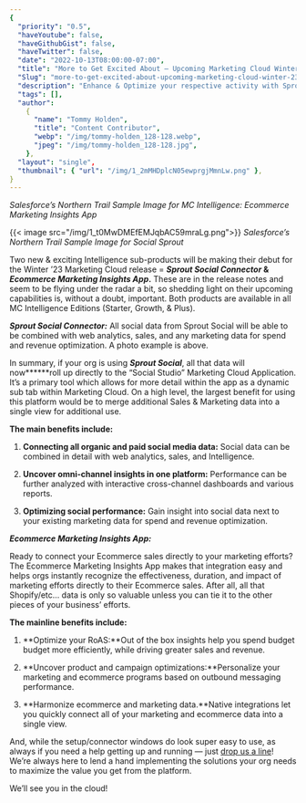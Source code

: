 ```yaml
---
{
  "priority": "0.5",
  "haveYoutube": false,
  "haveGithubGist": false,
  "haveTwitter": false,
  "date": "2022-10-13T08:00:00-07:00",
  "title": "More to Get Excited About — Upcoming Marketing Cloud Winter ’23 Releases",
  "Slug": "more-to-get-excited-about-upcoming-marketing-cloud-winter-23-releases",
  "description": "Enhance & Optimize your respective activity with Sprout Social Connector & Ecommerce Marketing Insights App!",
  "tags": [],
  "author":
    {
      "name": "Tommy Holden",
      "title": "Content Contributor",
      "webp": "/img/tommy-holden_128-128.webp",
      "jpeg": "/img/tommy-holden_128-128.jpg",
    },
  "layout": "single",
  "thumbnail": { "url": "/img/1_2mMHDplcN05ewprgjMmnLw.png" },
}
---
```


_Salesforce’s Northern Trail Sample Image for MC Intelligence: Ecommerce Marketing Insights App_

{{< image src="/img/1_t0MwDMEfEMJqbAC59mraLg.png">}}
_Salesforce’s Northern Trail Sample Image for Social Sprout_

Two new & exciting Intelligence sub-products will be making their debut for the Winter ’23 Marketing Cloud release = **_Sprout Social_ _Connector_ & _Ecommerce Marketing Insights App_.** These are in the release notes and seem to be flying under the radar a bit, so shedding light on their upcoming capabilities is, without a doubt, important. Both products are available in all MC Intelligence Editions (Starter, Growth, & Plus).

**_Sprout Social Connector:_** All social data from Sprout Social will be able to be combined with web analytics, sales, and any marketing data for spend and revenue optimization. A photo example is above.

In summary, if your org is using **_Sprout Social_**, all that data will now**\*\***roll up directly to the “Social Studio” Marketing Cloud Application. It’s a primary tool which allows for more detail within the app as a dynamic sub tab within Marketing Cloud. On a high level, the largest benefit for using this platform would be to merge additional Sales & Marketing data into a single view for additional use.

**The main benefits include:**

1. **Connecting all organic and paid social media data:** Social data can be combined in detail with web analytics, sales, and Intelligence.

1. **Uncover omni-channel insights in one platform:** Performance can be further analyzed with interactive cross-channel dashboards and various reports.

1. **Optimizing social performance:** Gain insight into social data next to your existing marketing data for spend and revenue optimization.

**_Ecommerce Marketing Insights App:_**

Ready to connect your Ecommerce sales directly to your marketing efforts? The Ecommerce Marketing Insights App makes that integration easy and helps orgs instantly recognize the effectiveness, duration, and impact of marketing efforts directly to their Ecommerce sales. After all, all that Shopify/etc… data is only so valuable unless you can tie it to the other pieces of your business’ efforts.

**The mainline benefits include:**

1. **Optimize your RoAS:**Out of the box insights help you spend budget budget more efficiently, while driving greater sales and revenue.

1. **Uncover product and campaign optimizations:**Personalize your marketing and ecommerce programs based on outbound messaging performance.

1. **Harmonize ecommerce and marketing data.**Native integrations let you quickly connect all of your marketing and ecommerce data into a single view.

And, while the setup/connector windows do look super easy to use, as always if you need a help getting up and running — just [drop us a line](https://appexchange.salesforce.com/appxConsultingListingDetail?listingId=a0N30000001gF9jEAE)! We’re always here to lend a hand implementing the solutions your org needs to maximize the value you get from the platform.

We’ll see you in the cloud!
